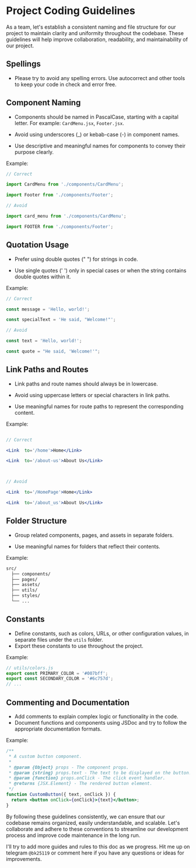 # Project Coding Guidelines

As a team, let's establish a consistent naming and file structure for our project to maintain clarity and uniformity throughout the codebase. These guidelines will help improve collaboration, readability, and maintainability of our project.

## Spellings

- Please try to avoid any spelling errors. Use autocorrect and other tools to keep your code in check and error free.

## Component Naming

- Components should be named in PascalCase, starting with a capital letter. For example: `CardMenu.jsx`, `Footer.jsx`.

- Avoid using underscores (\_) or kebab-case (-) in component names.

- Use descriptive and meaningful names for components to convey their purpose clearly.

Example:

```jsx
// Correct

import CardMenu from './components/CardMenu';

import Footer from './components/Footer';

// Avoid

import card_menu from './components/CardMenu';

import FOOTER from './components/Footer';
```

## Quotation Usage

- Prefer using double quotes (" ") for strings in code.

- Use single quotes (' ') only in special cases or when the string contains double quotes within it.

Example:

```jsx
// Correct

const message = 'Hello, world!';

const specialText = 'He said, "Welcome!"';

// Avoid

const text = 'Hello, world!';

const quote = "He said, 'Welcome!'";
```

## Link Paths and Routes

- Link paths and route names should always be in lowercase.

- Avoid using uppercase letters or special characters in link paths.

- Use meaningful names for route paths to represent the corresponding content.

Example:

```jsx

// Correct

<Link  to='/home'>Home</Link>

<Link  to='/about-us'>About Us</Link>



// Avoid

<Link  to='/HomePage'>Home</Link>

<Link  to='/about_us'>About Us</Link>
```

## Folder Structure

- Group related components, pages, and assets in separate folders.

- Use meaningful names for folders that reflect their contents.

Example:

```css
src/
  ├── components/
  ├── pages/
  ├── assets/
  ├── utils/
  ├── styles/
  └── ...
```

## Constants

- Define constants, such as colors, URLs, or other configuration values, in separate files under the `utils` folder.
- Export these constants to use throughout the project.

Example:

```jsx
// utils/colors.js
export const PRIMARY_COLOR = '#007bff';
export const SECONDARY_COLOR = '#6c757d';
// ...
```

## Commenting and Documentation

- Add comments to explain complex logic or functionality in the code.
- Document functions and components using JSDoc and try to follow the appropriate documentation formats.

Example:

```jsx
/**
 * A custom button component.
 *
 * @param {Object} props - The component props.
 * @param {string} props.text - The text to be displayed on the button.
 * @param {function} props.onClick - The click event handler.
 * @returns {JSX.Element} - The rendered button element.
 */
function CustomButton({ text, onClick }) {
  return <button onClick={onClick}>{text}</button>;
}
```

By following these guidelines consistently, we can ensure that our codebase remains organized, easily understandable, and scalable. Let's collaborate and adhere to these conventions to streamline our development process and improve code maintenance in the long run.

I'll try to add more guides and rules to this doc as we progress. Hit me up on telegram `@bk25119` or comment here if you have any questions or ideas for improvements.
